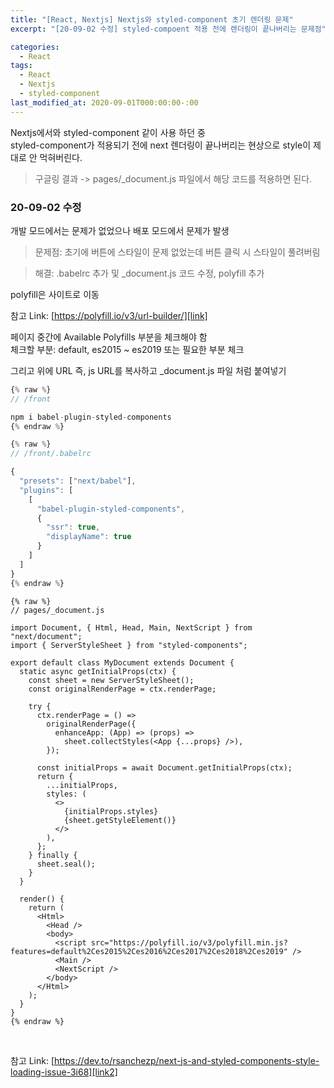 ```yaml
---
title: "[React, Nextjs] Nextjs와 styled-component 초기 렌더링 문제"
excerpt: "[20-09-02 수정] styled-compoent 적용 전에 렌더링이 끝나버리는 문제점"

categories:
  - React
tags:
  - React
  - Nextjs
  - styled-component
last_modified_at: 2020-09-01T000:00:00-:00
---
```


Nextjs에서와 styled-component 같이 사용 하던 중 <br />
styled-component가 적용되기 전에 next 렌더링이 끝나버리는 현상으로
style이 제대로 안 먹혀버린다.

> 구글링 결과 -> pages/\_document.js 파일에서 해당 코드를 적용하면 된다.

### 20-09-02 수정<br />

개발 모드에서는 문제가 없었으나 배포 모드에서 문제가 발생<br />

> 문제점: 초기에 버튼에 스타일이 문제 없었는데 버튼 클릭 시 스타일이 풀려버림<br />

> 해결: .babelrc 추가 및 \_document.js 코드 수정, polyfill 추가

polyfill은 사이트로 이동

참고 Link: [https://polyfill.io/v3/url-builder/][link]

[link]: https://polyfill.io/v3/url-builder/ "Go"

페이지 중간에 Available Polyfills 부분을 체크해야 함<br />
체크할 부분: default, es2015 ~ es2019 또는 필요한 부분 체크

그리고 위에 URL 즉, js URL를 복사하고 \_document.js 파일 처럼 붙여넣기

```javascript
{% raw %}
// /front

npm i babel-plugin-styled-components
{% endraw %}
```

```javascript
{% raw %}
// /front/.babelrc

{
  "presets": ["next/babel"],
  "plugins": [
    [
      "babel-plugin-styled-components",
      {
        "ssr": true,
        "displayName": true
      }
    ]
  ]
}
{% endraw %}
```

```react
{% raw %}
// pages/_document.js

import Document, { Html, Head, Main, NextScript } from "next/document";
import { ServerStyleSheet } from "styled-components";

export default class MyDocument extends Document {
  static async getInitialProps(ctx) {
    const sheet = new ServerStyleSheet();
    const originalRenderPage = ctx.renderPage;

    try {
      ctx.renderPage = () =>
        originalRenderPage({
          enhanceApp: (App) => (props) =>
            sheet.collectStyles(<App {...props} />),
        });

      const initialProps = await Document.getInitialProps(ctx);
      return {
        ...initialProps,
        styles: (
          <>
            {initialProps.styles}
            {sheet.getStyleElement()}
          </>
        ),
      };
    } finally {
      sheet.seal();
    }
  }

  render() {
    return (
      <Html>
        <Head />
        <body>
          <script src="https://polyfill.io/v3/polyfill.min.js?features=default%2Ces2015%2Ces2016%2Ces2017%2Ces2018%2Ces2019" />
          <Main />
          <NextScript />
        </body>
      </Html>
    );
  }
}
{% endraw %}
```

<br />

참고 Link: [https://dev.to/rsanchezp/next-js-and-styled-components-style-loading-issue-3i68][link2]

[link2]: https://dev.to/rsanchezp/next-js-and-styled-components-style-loading-issue-3i68 "Go"
